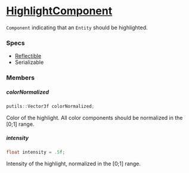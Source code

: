 # [HighlightComponent](HighlightComponent.hpp)

`Component` indicating that an `Entity` should be highlighted.

### Specs

* [Reflectible](https://github.com/phiste/putils/blob/master/reflection.md)
* Serializable

### Members

##### colorNormalized

```cpp
putils::Vector3f colorNormalized;
```

Color of the highlight. All color components should be normalized in the [0;1] range.

##### intensity

```cpp
float intensity = .5f;
```

Intensity of the highlight, normalized in the [0;1] range.